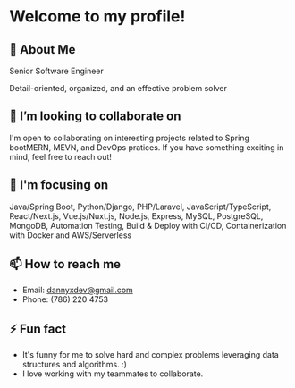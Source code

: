 # Welcome to my profile!
## 👋 About Me
Senior Software Engineer

Detail-oriented, organized, and an effective problem solver

## 👯 I’m looking to collaborate on
I'm open to collaborating on interesting projects related to Spring bootMERN, MEVN, and DevOps pratices. If you have something exciting in mind, feel free to reach out!

## 🌱 I'm focusing on
Java/Spring Boot, Python/Django, PHP/Laravel, JavaScript/TypeScript, React/Next.js, Vue.js/Nuxt.js, Node.js, Express, MySQL, PostgreSQL, MongoDB, Automation Testing, Build & Deploy with CI/CD, Containerization with Docker and AWS/Serverless

## 📫 How to reach me
- Email: dannyxdev@gmail.com
- Phone: (786) 220 4753

## ⚡ Fun fact
- It's funny for me to solve hard and complex problems leveraging data structures and algorithms. :)
- I love working with my teammates to collaborate.
